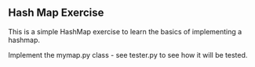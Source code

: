 ## Hash Map Exercise

This is a simple HashMap exercise to learn the basics of implementing a hashmap.

Implement the mymap.py class - see tester.py to see how it will be tested.
